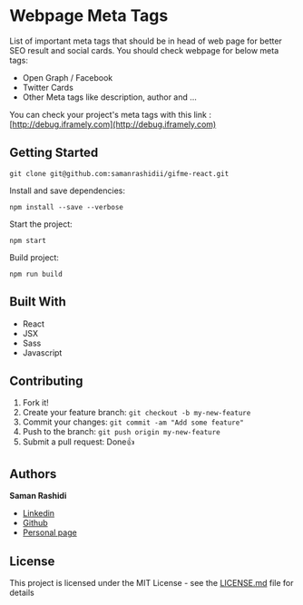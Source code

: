 # Webpage Meta Tags

List of important meta tags that should be in head of web page for better SEO result and social cards.
You should check webpage for below meta tags:

- Open Graph / Facebook
- Twitter Cards
- Other Meta tags like description, author and ...

You can check your project's meta tags with this link : [http://debug.iframely.com](http://debug.iframely.com)

## Getting Started

```
git clone git@github.com:samanrashidii/gifme-react.git
```

Install and save dependencies:

```
npm install --save --verbose
```

Start the project:

```
npm start
```

Build project:

```
npm run build
```

## Built With

* React
* JSX
* Sass
* Javascript

## Contributing

1. Fork it!
2. Create your feature branch: `git checkout -b my-new-feature`
3. Commit your changes: `git commit -am "Add some feature"`
4. Push to the branch: `git push origin my-new-feature`
5. Submit a pull request:  <span>Done</span>👍

## Authors

**Saman Rashidi**

- [Linkedin](https://www.linkedin.com/in/samanrashidii)
- [Github](https://github.com/samanrashidii)
- [Personal page](http://samanrashidi.com)

## License

This project is licensed under the MIT License - see the [LICENSE.md](LICENSE.md) file for details

